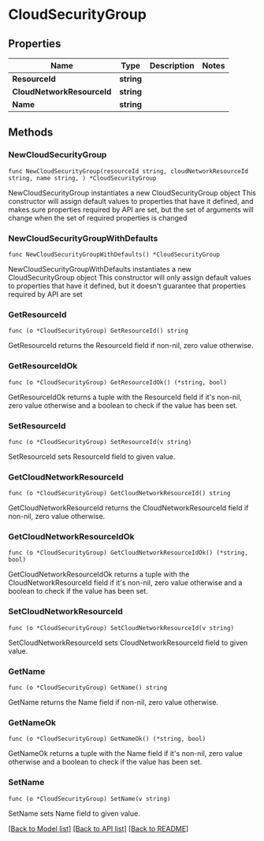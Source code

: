 # CloudSecurityGroup

## Properties

Name | Type | Description | Notes
------------ | ------------- | ------------- | -------------
**ResourceId** | **string** |  | 
**CloudNetworkResourceId** | **string** |  | 
**Name** | **string** |  | 

## Methods

### NewCloudSecurityGroup

`func NewCloudSecurityGroup(resourceId string, cloudNetworkResourceId string, name string, ) *CloudSecurityGroup`

NewCloudSecurityGroup instantiates a new CloudSecurityGroup object
This constructor will assign default values to properties that have it defined,
and makes sure properties required by API are set, but the set of arguments
will change when the set of required properties is changed

### NewCloudSecurityGroupWithDefaults

`func NewCloudSecurityGroupWithDefaults() *CloudSecurityGroup`

NewCloudSecurityGroupWithDefaults instantiates a new CloudSecurityGroup object
This constructor will only assign default values to properties that have it defined,
but it doesn't guarantee that properties required by API are set

### GetResourceId

`func (o *CloudSecurityGroup) GetResourceId() string`

GetResourceId returns the ResourceId field if non-nil, zero value otherwise.

### GetResourceIdOk

`func (o *CloudSecurityGroup) GetResourceIdOk() (*string, bool)`

GetResourceIdOk returns a tuple with the ResourceId field if it's non-nil, zero value otherwise
and a boolean to check if the value has been set.

### SetResourceId

`func (o *CloudSecurityGroup) SetResourceId(v string)`

SetResourceId sets ResourceId field to given value.


### GetCloudNetworkResourceId

`func (o *CloudSecurityGroup) GetCloudNetworkResourceId() string`

GetCloudNetworkResourceId returns the CloudNetworkResourceId field if non-nil, zero value otherwise.

### GetCloudNetworkResourceIdOk

`func (o *CloudSecurityGroup) GetCloudNetworkResourceIdOk() (*string, bool)`

GetCloudNetworkResourceIdOk returns a tuple with the CloudNetworkResourceId field if it's non-nil, zero value otherwise
and a boolean to check if the value has been set.

### SetCloudNetworkResourceId

`func (o *CloudSecurityGroup) SetCloudNetworkResourceId(v string)`

SetCloudNetworkResourceId sets CloudNetworkResourceId field to given value.


### GetName

`func (o *CloudSecurityGroup) GetName() string`

GetName returns the Name field if non-nil, zero value otherwise.

### GetNameOk

`func (o *CloudSecurityGroup) GetNameOk() (*string, bool)`

GetNameOk returns a tuple with the Name field if it's non-nil, zero value otherwise
and a boolean to check if the value has been set.

### SetName

`func (o *CloudSecurityGroup) SetName(v string)`

SetName sets Name field to given value.



[[Back to Model list]](../README.md#documentation-for-models) [[Back to API list]](../README.md#documentation-for-api-endpoints) [[Back to README]](../README.md)


